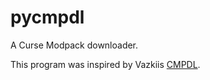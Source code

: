 # pycmpdl
A Curse Modpack downloader.

This program was inspired by Vazkiis [CMPDL](https://github.com/Vazkii/CMPDL).